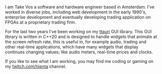 I am Take Vos a software and hardware engineer based in Amsterdam. I've worked in diverse jobs,
including web development in the early 1990's, enterprise development and eventually developing
trading application on FPGAs at a proprietary trading firm.

For the last two years I've been working on my [ttauri](https://github.com/ttauri-project/) GUI library.
This GUI library is written in C++20 and is designed to handle widgets that animate at the screen refresh rate,
this is useful in, for example audio, trading and other real-time applications, which have many widgets that display
continues changing values; like audio meters, real-time prices and clocks.

If you like to see what I am working, you may find me coding or gaming on my
[twitch.com/tjienta](https://twitch.com/tjienta/) channel.
